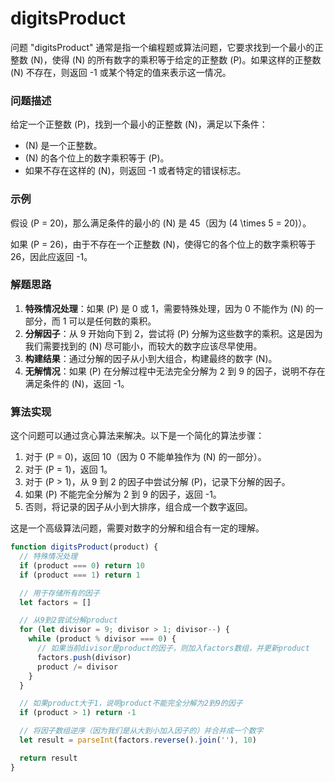 # digitsProduct

问题 "digitsProduct" 通常是指一个编程题或算法问题，它要求找到一个最小的正整数 \(N\)，使得 \(N\) 的所有数字的乘积等于给定的正整数 \(P\)。如果这样的正整数 \(N\) 不存在，则返回 -1 或某个特定的值来表示这一情况。

### 问题描述

给定一个正整数 \(P\)，找到一个最小的正整数 \(N\)，满足以下条件：

- \(N\) 是一个正整数。
- \(N\) 的各个位上的数字乘积等于 \(P\)。
- 如果不存在这样的 \(N\)，则返回 -1 或者特定的错误标志。

### 示例

假设 \(P = 20\)，那么满足条件的最小的 \(N\) 是 45（因为 \(4 \times 5 = 20\)）。

如果 \(P = 26\)，由于不存在一个正整数 \(N\)，使得它的各个位上的数字乘积等于 26，因此应返回 -1。

### 解题思路

1. **特殊情况处理**：如果 \(P\) 是 0 或 1，需要特殊处理，因为 0 不能作为 \(N\) 的一部分，而 1 可以是任何数的乘积。
2. **分解因子**：从 9 开始向下到 2，尝试将 \(P\) 分解为这些数字的乘积。这是因为我们需要找到的 \(N\) 尽可能小，而较大的数字应该尽早使用。
3. **构建结果**：通过分解的因子从小到大组合，构建最终的数字 \(N\)。
4. **无解情况**：如果 \(P\) 在分解过程中无法完全分解为 2 到 9 的因子，说明不存在满足条件的 \(N\)，返回 -1。

### 算法实现

这个问题可以通过贪心算法来解决。以下是一个简化的算法步骤：

1. 对于 \(P = 0\)，返回 10（因为 0 不能单独作为 \(N\) 的一部分）。
2. 对于 \(P = 1\)，返回 1。
3. 对于 \(P > 1\)，从 9 到 2 的因子中尝试分解 \(P\)，记录下分解的因子。
4. 如果 \(P\) 不能完全分解为 2 到 9 的因子，返回 -1。
5. 否则，将记录的因子从小到大排序，组合成一个数字返回。

这是一个高级算法问题，需要对数字的分解和组合有一定的理解。

```js
function digitsProduct(product) {
  // 特殊情况处理
  if (product === 0) return 10
  if (product === 1) return 1

  // 用于存储所有的因子
  let factors = []

  // 从9到2尝试分解product
  for (let divisor = 9; divisor > 1; divisor--) {
    while (product % divisor === 0) {
      // 如果当前divisor是product的因子，则加入factors数组，并更新product
      factors.push(divisor)
      product /= divisor
    }
  }

  // 如果product大于1，说明product不能完全分解为2到9的因子
  if (product > 1) return -1

  // 将因子数组逆序（因为我们是从大到小加入因子的）并合并成一个数字
  let result = parseInt(factors.reverse().join(''), 10)

  return result
}
```
